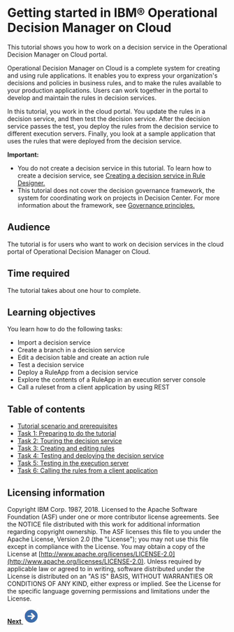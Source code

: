 # Getting started in IBM® Operational Decision Manager on Cloud

This tutorial shows you how to work on a decision service in the Operational Decision Manager on Cloud portal.

Operational Decision Manager on Cloud is a complete system for creating and using rule applications. It enables you to express your organization's decisions and policies in business rules, and to make the rules available to your production applications. Users can work together in the portal to develop and maintain the rules in decision services.

In this tutorial, you work in the cloud portal. You update the rules in a decision service, and then test the decision service. After the decision service passes the test, you deploy the rules from the decision service to different execution servers. Finally, you look at a sample application that uses the rules that were deployed from the decision service.

**Important:** 

-   You do not create a decision service in this tutorial. To learn how to create a decision service, see [Creating a decision service in Rule Designer.](https://www.ibm.com/support/knowledgecenter/SS7J8H/com.ibm.odm.cloud.tutorials/tut_cloud_ds_topics/odm_cloud_dservice_tut.html)
-   This tutorial does not cover the decision governance framework, the system for coordinating work on projects in Decision Center. For more information about the framework, see [Governance principles.](https://www.ibm.com/support/knowledgecenter/SS7J8H/com.ibm.odm.dcenter.bu.bconsole/mng_changes/con_cmg_governance.html)

## Audience

The tutorial is for users who want to work on decision services in the cloud portal of Operational Decision Manager on Cloud.

## Time required

The tutorial takes about one hour to complete.

## Learning objectives

You learn how to do the following tasks:

-   Import a decision service
-   Create a branch in a decision service
-   Edit a decision table and create an action rule
-   Test a decision service
-   Deploy a RuleApp from a decision service
-   Explore the contents of a RuleApp in an execution server console
-   Call a ruleset from a client application by using REST

## Table of contents

-   [Tutorial scenario and prerequisites](tut_cloud_getstart_ghtopics/tut_cloud_getstart_intro.md)
-   [Task 1: Preparing to do the tutorial](tut_cloud_getstart_ghtopics/tut_cloud_getstart_prep_lsn.md)
-   [Task 2: Touring the decision service](tut_cloud_getstart_ghtopics/tut_cloud_getstart_start_lsn.md)
-   [Task 3: Creating and editing rules](tut_cloud_getstart_ghtopics/tut_cloud_getstart_rules_lsn.md)
-   [Task 4: Testing and deploying the decision service](tut_cloud_getstart_ghtopics/tut_cloud_getstart_test_lsn.md)
-   [Task 5: Testing in the execution server](tut_cloud_getstart_ghtopics/tut_cloud_getstart_res_lsn.md)
-   [Task 6: Calling the rules from a client application](tut_cloud_getstart_ghtopics/tut_cloud_getstart_app_lsn.md)

## Licensing information

Copyright IBM Corp. 1987, 2018. Licensed to the Apache Software Foundation \(ASF\) under one or more contributor license agreements. See the NOTICE file distributed with this work for additional information regarding copyright ownership. The ASF licenses this file to you under the Apache License, Version 2.0 \(the "License"\); you may not use this file except in compliance with the License. You may obtain a copy of the License at [http://www.apache.org/licenses/LICENSE-2.0](http://www.apache.org/licenses/LICENSE-2.0). Unless required by applicable law or agreed to in writing, software distributed under the License is distributed on an "AS IS" BASIS, WITHOUT WARRANTIES OR CONDITIONS OF ANY KIND, either express or implied. See the License for the specific language governing permissions and limitations under the License.

[**Next** ![""](tut_cloud_getstart_ghimages/next.jpg)](tut_cloud_getstart_ghtopics/tut_cloud_getstart_intro.md)
